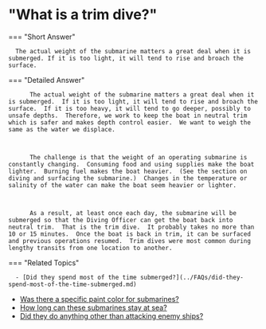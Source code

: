 # "What is a trim dive?"

  === "Short Answer"

      The actual weight of the submarine matters a great deal when it is submerged. If it is too light, it will tend to rise and broach the surface.

  === "Detailed Answer"

          The actual weight of the submarine matters a great deal when it is submerged.  If it is too light, it will tend to rise and broach the surface.  If it is too heavy, it will tend to go deeper, possibly to unsafe depths.  Therefore, we work to keep the boat in neutral trim which is safer and makes depth control easier.  We want to weigh the same as the water we displace.

          

          The challenge is that the weight of an operating submarine is constantly changing.  Consuming food and using supplies make the boat lighter.  Burning fuel makes the boat heavier.  (See the section on diving and surfacing the submarine.)  Changes in the temperature or salinity of the water can make the boat seem heavier or lighter.

          

          As a result, at least once each day, the submarine will be submerged so that the Diving Officer can get the boat back into neutral trim.  That is the trim dive.  It probably takes no more than 10 or 15 minutes.  Once the boat is back in trim, it can be surfaced and previous operations resumed.  Trim dives were most common during lengthy transits from one location to another.

  === "Related Topics"

      - [Did they spend most of the time submerged?](../FAQs/did-they-spend-most-of-the-time-submerged.md)
- [Was there a specific paint color for submarines?](../FAQs/was-there-a-specific-paint-color-for-submarines.md)
- [How long can these submarines stay at sea?](../FAQs/how-long-can-these-submarines-stay-at-sea.md)
- [Did they do anything other than attacking enemy ships?](../FAQs/did-they-do-anything-other-than-attacking-enemy-ships.md)
